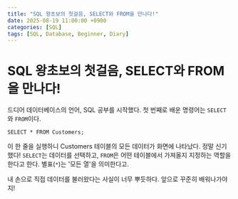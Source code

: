 ```yaml
---
title: "SQL 왕초보의 첫걸음, SELECT와 FROM을 만나다!"
date: 2025-08-19 11:00:00 +0900
categories: [SQL]
tags: [SQL, Database, Beginner, Diary]
---
```


# SQL 왕초보의 첫걸음, SELECT와 FROM을 만나다!

드디어 데이터베이스의 언어, SQL 공부를 시작했다. 첫 번째로 배운 명령어는 `SELECT`와 `FROM`이다.

`SELECT * FROM Customers;`

이 한 줄을 실행하니 Customers 테이블의 모든 데이터가 화면에 나타났다. 정말 신기했다! `SELECT`는 데이터를 선택하고, `FROM`은 어떤 테이블에서 가져올지 지정하는 역할을 한다고 한다. 별표(`*`)는 '모든 열'을 의미한다고. 

내 손으로 직접 데이터를 불러왔다는 사실이 너무 뿌듯하다. 앞으로 꾸준히 배워나가야지! 

